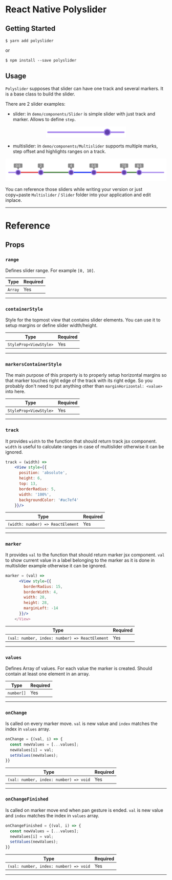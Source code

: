 # React Native Polyslider

<!-- [![Build Status][build-badge]][build]
[![Version][version-badge]][package]
[![MIT License][license-badge]][license] -->

## Getting Started

```
$ yarn add polyslider
```

or

```
$ npm install --save polyslider
```

## Usage

`Polyslider` supposes that slider can have one track and several markers. It is a base class to build the slider.

There are 2 slider examples:
- slider: in `demo/components/Slider` is simple slider with just track and marker. Allows to define `step`.
<p align="center"><img src="img/slider.png" width="250"></img></p>

- multislider: in `demo/components/Multislider` supports multiple marks, step offset and highlights ranges on a track.
<p align="center"><img src="img/multislider.png" width="600"></img></p>

You can reference those sliders while writing your version or just copy+paste `Multislider` / `Slider` folder into your application and edit inplace.

---

# Reference

## Props

### `range`

Defines slider range. For example `[0, 10]`.

| Type       | Required |
| ---------- | -------- |
| `Array`    | Yes      |

---

### `containerStyle`

Style for the topmost view that contains slider elements. You can use it to setup margins or define slider width/height.

| Type                   | Required |
| ---------------------- | -------- |
| `StyleProp<ViewStyle>` | Yes      |

---

### `markersContainerStyle`

The main purpose of this property is to properly setup horizontal margins so that marker touches right edge of the track with its right edge. So you probably don't need to put anything other than `marginHorizontal: <value>` into here.

| Type                   | Required |
| ---------------------- | -------- |
| `StyleProp<ViewStyle>` | Yes      |

---

### `track`

It provides `width` to the function that should return track jsx component. `width` is useful to calculate ranges in case of multislider otherwise it can be ignored.
```jsx
track = (width) =>
    <View style={{
      position: 'absolute',
      height: 6,
      top: 13,
      borderRadius: 5,
      width: '100%',
      backgroundColor: '#ac7ef4'
    }}/>
```

| Type                              | Required |
| --------------------------------- | -------- |
| `(width: number) => ReactElement` | Yes      |

---

### `marker`

It provides `val` to the function that should return marker jsx component. `val` to show current value in a label belonging to the marker as it is done in multislider example otherwise it can be ignored.
```jsx
marker = (val) =>
      <View style={{
        borderRadius: 15,
        borderWidth: 4,
        width: 28,
        height: 28,
        marginLeft: -14
      }}/>
    </View>
```

| Type                                           | Required |
| ---------------------------------------------- | -------- |
| `(val: number, index: number) => ReactElement` | Yes      |

---

### `values`

Defines Array of values. For each value the marker is created. Should contain at least one element in an array.

| Type          | Required |
| ------------- | -------- |
| `number[]`    | Yes      |

---

### `onChange`

Is called on every marker move. `val` is new value and `index` matches the index in `values` array.
```jsx
onChange = {(val, i) => {
  const newValues = [...values];
  newValues[i] = val;
  setValues(newValues);
}}
```

| Type                                   | Required |
| -------------------------------------- | -------- |
| `(val: number, index: number) => void` | Yes      |

---

### `onChangeFinished`

Is called on marker move end when pan gesture is ended. `val` is new value and `index` matches the index in `values` array.
```jsx
onChangeFinished = {(val, i) => {
  const newValues = [...values];
  newValues[i] = val;
  setValues(newValues);
}}
```

| Type                                   | Required |
| -------------------------------------- | -------- |
| `(val: number, index: number) => void` | Yes      |

---
